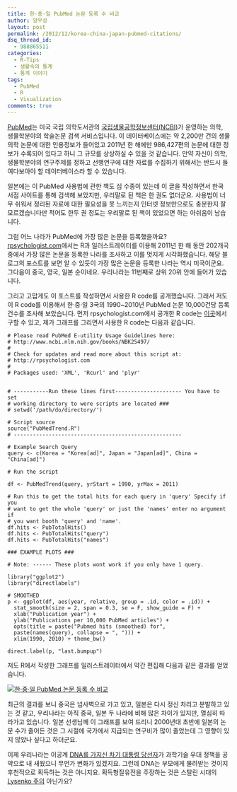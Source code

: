 ```yaml
---
title: 한·중·일 PubMed 논문 등록 수 비교
author: 양우성
layout: post
permalink: /2012/12/korea-china-japan-pubmed-citations/
dsq_thread_id:
  - 988865511
categories:
  - R-Tips
  - 생활속의 통계
  - 통계 이야기
tags:
  - PubMed
  - R
  - Visualization
comments: true
---
```

[PubMed][1]는 미국 국립 의학도서관의 [국립생물공학정보센터(NCBI)][2]가 운영하는 의학, 생물학분야의 학술논문 검색 서비스입니다. 이 데이터베이스에는 약 2,200만 건의 생물의학 논문에 대한 인용정보가 들어있고 2011년 한 해에만 986,427편의 논문에 대한 정보가 수록되어 있다고 하니 그 규모를 상상하실 수 있을 것 같습니다. 만약 자신이 의학, 생물학분야의 연구주제를 정하고 선행연구에 대한 자료를 수집하기 위해서는 반드시 들여다보아야 할 데이터베이스라 할 수 있습니다. 

일본에는 이 PubMed 사용법에 관한 책도 십 수종이 있는데 이 글을 작성하면서 한국 서점 사이트를 통해 검색해 보았지만, 우리말로 된 책은 한 권도 없더군요. 사용법이 너무 쉬워서 정리된 자료에 대한 필요성을 못 느끼는지 인터넷 정보만으로도 충분한지 잘 모르겠습니다만 적어도 한두 권 정도는 우리말로 된 책이 있었으면 하는 아쉬움이 남습니다. 

<!--more-->

그럼 어느 나라가 PubMed에 가장 많은 논문을 등록했을까요?  
[rpsychologist.com][3]에서는 R과 일러스트레이터를 이용해 2011년 한 해 동안 202개국 중에서 가장 많은 논문을 등록한 나라를 조사하고 이를 멋지게 시각화했습니다. 해당 블로그의 포스트를 보면 알 수 있듯이 가장 많은 논문을 등록한 나라는 역시 미국이군요. 그다음이 중국, 영국, 일본 순이네요. 우리나라는 11번째로 상위 20위 안에 들어가 있습니다. 

그리고 고맙게도 이 포스트를 작성하면서 사용한 R code를 공개했습니다. 그래서 저도 이 R code를 이용해서 한·중·일 3국의 1990~2010년 PubMed 논문 10,000건당 등록건수를 조사해 보았습니다. 먼저 rpsychologist.com에서 공개한 R code는 [이곳][4]에서 구할 수 있고, 제가 그래프를 그리면서 사용한 R code는 다음과 같습니다. 

<pre><code class="r"># Please read PubMed E-utility Usage Guidelines here:
# http://www.ncbi.nlm.nih.gov/books/NBK25497/
# 
# Check for updates and read more about this script at:
# http://rpsychologist.com
# 
# Packages used: &#39;XML&#39;, &#39;Rcurl&#39; and &#39;plyr&#39;


# -----------Run these lines first--------------------- You have to set
# working directory to were scripts are located ###
# setwd(&#39;/path/do/directory/&#39;)

# Script source
source("PubMedTrend.R")
# -----------------------------------------------------

# Example Search Query
query &lt;- c(Korea = "Korea[ad]", Japan = "Japan[ad]", China = "China[ad]")

# Run the script

df &lt;- PubMedTrend(query, yrStart = 1990, yrMax = 2011)

# Run this to get the total hits for each query in &#39;query&#39; Specify if you
# want to get the whole &#39;query&#39; or just the &#39;names&#39; enter no argument if
# you want booth &#39;query&#39; and &#39;name&#39;.
df.hits &lt;- PubTotalHits()
df.hits &lt;- PubTotalHits("query")
df.hits &lt;- PubTotalHits("names")

### EXAMPLE PLOTS ###

# Note: ------ These plots wont work if you only have 1 query.

library("ggplot2")
library("directlabels")

# SMOOTHED
p &lt;- ggplot(df, aes(year, relative, group = .id, color = .id)) + 
  stat_smooth(size = 2, span = 0.3, se = F, show_guide = F) + 
  xlab("Publication year") + 
  ylab("Publications per 10,000 PubMed articles") + 
  opts(title = paste("Pubmed hits (smoothed) for", 
  paste(names(query), collapse = ", "))) + 
  xlim(1990, 2010) + theme_bw()

direct.label(p, "last.bumpup")
</code></pre>

저도 R에서 작성한 그래프를 일러스트레이터에서 약간 편집해 다음과 같은 결과를 얻었습니다. 

<a href="http://i0.wp.com/lh6.ggpht.com/-uxxy66UsZLo/UNSA3LyVphI/AAAAAAAACLI/txSMD-5Xpu4/KOR_CHN_JPN.jpg" title="KOR_CHN_JPN.jpg" rel="lightbox" ><img src="http://i0.wp.com/lh6.ggpht.com/-uxxy66UsZLo/UNSA3LyVphI/AAAAAAAACLI/txSMD-5Xpu4/KOR_CHN_JPN.jpg?w=550" alt="한·중·일 PubMed 논문 등록 수 비교" title="한·중·일 PubMed 논문 등록 수 비교" class="aligncenter" data-recalc-dims="1" /></a> 

최근의 결과를 보니 중국은 넘사벽으로 가고 있고, 일본은 다시 정신 차리고 분발하고 있는 것 같고, 우리나라는 아직 중국, 일본 두 나라에 비해 많은 차이가 있지만, 열심히 따라가고 있습니다. 일본 선생님께 이 그래프를 보여 드리니 2000년대 초반에 일본의 논문 수가 줄어든 것은 그 시절에 국가에서 지급되는 연구비가 많이 줄었는데 그 영향이 있지 않았나 싶다고 하더군요. 

이제 우리나라는 이공계 [DNA를 가지신 차기 대통령 당선자][5]가 과학기술 우대 정책을 공약으로 내 새웠으니 무언가 변화가 있겠지요. 그런데 DNA는 부모에게 물려받는 것이지 후천적으로 획득하는 것은 아니지요. 획득형질유전을 주장하는 것은 스탈린 시대의 [Lysenko 주의][6] 아닌가요?

 [1]: http://www.ncbi.nlm.nih.gov/pubmed/
 [2]: http://www.ncbi.nlm.nih.gov/
 [3]: http://rpsychologist.com/pubmed-publications-in-2011-by-202-world-countries-whos-the-winner/
 [4]: http://rpsychologist.com/an-r-script-to-automatically-look-at-pubmed-citation-counts-by-year-of-publication/
 [5]: http://media.daum.net/politics/president/newsview?newsid=20121219235807518
 [6]: http://en.wikipedia.org/wiki/Lysenkoism